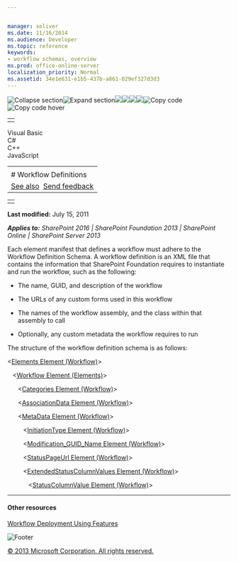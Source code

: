 ```yaml
---


manager: soliver
ms.date: 11/16/2014
ms.audience: Developer
ms.topic: reference
keywords:
- workflow schemas, overview
ms.prod: office-online-server
localization_priority: Normal
ms.assetid: 34e1e631-e1b5-437b-a861-029ef327d3d3
---
```


![Collapse
section](../icons/collapse_all.gif "Collapse section")![Expand
section](../icons/expand_all.gif "Expand section")![](../icons/collapse_all.gif)![](../icons/expand_all.gif)![](../icons/dropdown.gif)![](../icons/dropdownHover.gif)![Copy
code](../icons/copycode.gif "Copy code")![Copy code
hover](../icons/copycodeHighlight.gif "Copy code hover")
<table>
<tbody>
<tr class="odd">
<td align="left"></td>
</tr>
</tbody>
</table>

Visual Basic  
C\#  
C++  
JavaScript  

<table>
<tbody>
<tr class="odd">
<td align="left"><span id="runningHeaderText"></span></td>
</tr>
<tr class="even">
<td align="left"># Workflow Definitions</td>
</tr>
<tr class="odd">
<td align="left"><a href="#seeAlsoToggle">See also</a>  <span id="headfeedbackarea" class="feedbackhead"><a href="javascript:SubmitFeedback(&#39;docthis@Microsoft.com&#39;,&#39;&#39;,&#39;&#39;,&#39;&#39;,&#39;1.0.18082.1225&#39;,&#39;%0\dThank%20you%20for%20your%20feedback.%20The%20developer%20writing%20teams%20use%20your%20feedback%20to%20improve%20documentation.%20While%20we%20are%20reviewing%20your%20feedback,%20we%20may%20send%20you%20e-mail%20to%20ask%20for%20clarification%20or%20feedback%20on%20a%20solution.%20We%20do%20not%20use%20your%20e-mail%20address%20for%20any%20other%20purpose%20and%20we%20delete%20it%20after%20we%20finish%20our%20review.%0\AFor%20further%20information%20about%20the%20privacy%20policies%20of%20Microsoft,%20please%20see%20http://privacy.microsoft.com/en-us/default.aspx.%0\A%0\d&#39;,&#39;Customer%20feedback&#39;);">Send feedback</a></span></td>
</tr>
</tbody>
</table>

<table>
<colgroup>
<col width="100%" />
</colgroup>
<tbody>
<tr class="odd">
<td align="left"></td>
</tr>
</tbody>
</table>

**Last modified:** July 15, 2011

***Applies to:** SharePoint 2016 | SharePoint Foundation 2013 |
SharePoint Online | SharePoint Server 2013*

Each element manifest that defines a workflow must adhere to the
Workflow Definition Schema. A workflow definition is an XML file that
contains the information that SharePoint Foundation requires to
instantiate and run the workflow, such as the following:

-   The name, GUID, and description of the workflow

-   The URLs of any custom forms used in this workflow

-   The names of the workflow assembly, and the class within that
    assembly to call

-   Optionally, any custom metadata the workflow requires to run

The structure of the workflow definition schema is as follows:

\<<span sdata="link">[Elements Element
(Workflow)](elements-element-workflow.htm)</span>\>

   \<<span sdata="link">[Workflow Element
(Elements)](workflow-element-elements.htm)</span>\>

      \<<span sdata="link">[Categories Element
(Workflow)](categories-element-workflow.htm)</span>\>

      \<<span sdata="link">[AssociationData Element
(Workflow)](associationdata-element-workflow.htm)</span>\>

      \<<span sdata="link">[MetaData Element
(Workflow)](metadata-element-workflow.htm)</span>\>

         \<<span sdata="link">[InitiationType Element
(Workflow)](initiationtype-element-workflow.htm)</span>\>

         \<<span sdata="link">[Modification\_GUID\_Name Element
(Workflow)](modification_guid_name-element-workflow.htm)</span>\>

         \<<span sdata="link">[StatusPageUrl Element
(Workflow)](statuspageurl-element-workflow.htm)</span>\>

         \<<span sdata="link">[ExtendedStatusColumnValues Element
(Workflow)](extendedstatuscolumnvalues-element-workflow.htm)</span>\>

            \<<span sdata="link">[StatusColumnValue Element
(Workflow)](statuscolumnvalue-element-workflow.htm)</span>\>


-------------------------------------------------------------------------------------------------------------------------------------------------------------------------------------------

#### Other resources

[Workflow Deployment Using
Features](http://msdn.microsoft.com/library/ad294f09-483d-4e87-bd19-fa37795ed558(Office.15).aspx)

![Footer](../icons/footer.gif "Footer")

[© 2013 Microsoft Corporation. All rights
reserved.](office-2013-documentation-copyright-notice.htm)



